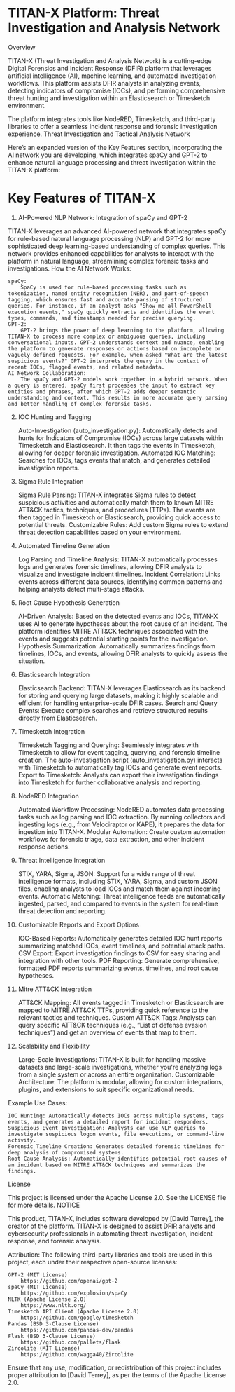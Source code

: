 # TITAN-X Platform: Threat Investigation and Analysis Network
Overview

TITAN-X (Threat Investigation and Analysis Network) is a cutting-edge Digital Forensics and Incident Response (DFIR) platform that leverages artificial intelligence (AI), machine learning, and automated investigation workflows. This platform assists DFIR analysts in analyzing events, detecting indicators of compromise (IOCs), and performing comprehensive threat hunting and investigation within an Elasticsearch or Timesketch environment.

The platform integrates tools like NodeRED, Timesketch, and third-party libraries to offer a seamless incident response and forensic investigation experience.
Threat Investigation and Tactical Analysis Network

Here’s an expanded version of the Key Features section, incorporating the AI network you are developing, which integrates spaCy and GPT-2 to enhance natural language processing and threat investigation within the TITAN-X platform:

# Key Features of TITAN-X

1. AI-Powered NLP Network: Integration of spaCy and GPT-2

TITAN-X leverages an advanced AI-powered network that integrates spaCy for rule-based natural language processing (NLP) and GPT-2 for more sophisticated deep learning-based understanding of complex queries. This network provides enhanced capabilities for analysts to interact with the platform in natural language, streamlining complex forensic tasks and investigations.
How the AI Network Works:

    spaCy:
        SpaCy is used for rule-based processing tasks such as tokenization, named entity recognition (NER), and part-of-speech tagging, which ensures fast and accurate parsing of structured queries. For instance, if an analyst asks "Show me all PowerShell execution events," spaCy quickly extracts and identifies the event types, commands, and timestamps needed for precise querying.
    GPT-2:
        GPT-2 brings the power of deep learning to the platform, allowing TITAN-X to process more complex or ambiguous queries, including conversational inputs. GPT-2 understands context and nuance, enabling the platform to generate responses or actions based on incomplete or vaguely defined requests. For example, when asked "What are the latest suspicious events?" GPT-2 interprets the query in the context of recent IOCs, flagged events, and related metadata.
    AI Network Collaboration:
        The spaCy and GPT-2 models work together in a hybrid network. When a query is entered, spaCy first processes the input to extract key entities and phrases, after which GPT-2 adds deeper semantic understanding and context. This results in more accurate query parsing and better handling of complex forensic tasks.

2. IOC Hunting and Tagging

    Auto-Investigation (auto_investigation.py): Automatically detects and hunts for Indicators of Compromise (IOCs) across large datasets within Timesketch and Elasticsearch. It then tags the events in Timesketch, allowing for deeper forensic investigation.
    Automated IOC Matching: Searches for IOCs, tags events that match, and generates detailed investigation reports.

3. Sigma Rule Integration

    Sigma Rule Parsing: TITAN-X integrates Sigma rules to detect suspicious activities and automatically match them to known MITRE ATT&CK tactics, techniques, and procedures (TTPs). The events are then tagged in Timesketch or Elasticsearch, providing quick access to potential threats.
    Customizable Rules: Add custom Sigma rules to extend threat detection capabilities based on your environment.

4. Automated Timeline Generation

    Log Parsing and Timeline Analysis: TITAN-X automatically processes logs and generates forensic timelines, allowing DFIR analysts to visualize and investigate incident timelines.
    Incident Correlation: Links events across different data sources, identifying common patterns and helping analysts detect multi-stage attacks.

5. Root Cause Hypothesis Generation

    AI-Driven Analysis: Based on the detected events and IOCs, TITAN-X uses AI to generate hypotheses about the root cause of an incident. The platform identifies MITRE ATT&CK techniques associated with the events and suggests potential starting points for the investigation.
    Hypothesis Summarization: Automatically summarizes findings from timelines, IOCs, and events, allowing DFIR analysts to quickly assess the situation.

6. Elasticsearch Integration

    Elasticsearch Backend: TITAN-X leverages Elasticsearch as its backend for storing and querying large datasets, making it highly scalable and efficient for handling enterprise-scale DFIR cases.
    Search and Query Events: Execute complex searches and retrieve structured results directly from Elasticsearch.

7. Timesketch Integration

    Timesketch Tagging and Querying: Seamlessly integrates with Timesketch to allow for event tagging, querying, and forensic timeline creation. The auto-investigation script (auto_investigation.py) interacts with Timesketch to automatically tag IOCs and generate event reports.
    Export to Timesketch: Analysts can export their investigation findings into Timesketch for further collaborative analysis and reporting.

8. NodeRED Integration

    Automated Workflow Processing: NodeRED automates data processing tasks such as log parsing and IOC extraction. By running collectors and ingesting logs (e.g., from Velociraptor or KAPE), it prepares the data for ingestion into TITAN-X.
    Modular Automation: Create custom automation workflows for forensic triage, data extraction, and other incident response actions.

9. Threat Intelligence Integration

    STIX, YARA, Sigma, JSON: Support for a wide range of threat intelligence formats, including STIX, YARA, Sigma, and custom JSON files, enabling analysts to load IOCs and match them against incoming events.
    Automatic Matching: Threat intelligence feeds are automatically ingested, parsed, and compared to events in the system for real-time threat detection and reporting.

10. Customizable Reports and Export Options

    IOC-Based Reports: Automatically generates detailed IOC hunt reports summarizing matched IOCs, event timelines, and potential attack paths.
    CSV Export: Export investigation findings to CSV for easy sharing and integration with other tools.
    PDF Reporting: Generate comprehensive, formatted PDF reports summarizing events, timelines, and root cause hypotheses.

11. Mitre ATT&CK Integration

    ATT&CK Mapping: All events tagged in Timesketch or Elasticsearch are mapped to MITRE ATT&CK TTPs, providing quick reference to the relevant tactics and techniques.
    Custom ATT&CK Tags: Analysts can query specific ATT&CK techniques (e.g., “List of defense evasion techniques”) and get an overview of events that map to them.

12. Scalability and Flexibility

    Large-Scale Investigations: TITAN-X is built for handling massive datasets and large-scale investigations, whether you're analyzing logs from a single system or across an entire organization.
    Customizable Architecture: The platform is modular, allowing for custom integrations, plugins, and extensions to suit specific organizational needs.

Example Use Cases:

    IOC Hunting: Automatically detects IOCs across multiple systems, tags events, and generates a detailed report for incident responders.
    Suspicious Event Investigation: Analysts can use NLP queries to investigate suspicious logon events, file executions, or command-line activity.
    Forensic Timeline Creation: Generates detailed forensic timelines for deep analysis of compromised systems.
    Root Cause Analysis: Automatically identifies potential root causes of an incident based on MITRE ATT&CK techniques and summarizes the findings.

License

This project is licensed under the Apache License 2.0. See the LICENSE file for more details.
NOTICE

This product, TITAN-X, includes software developed by [David Terrey], the creator of the platform. TITAN-X is designed to assist DFIR analysts and cybersecurity professionals in automating threat investigation, incident response, and forensic analysis.

Attribution: The following third-party libraries and tools are used in this project, each under their respective open-source licenses:

    GPT-2 (MIT License)
        https://github.com/openai/gpt-2
    spaCy (MIT License)
        https://github.com/explosion/spaCy
    NLTK (Apache License 2.0)
        https://www.nltk.org/
    Timesketch API Client (Apache License 2.0)
        https://github.com/google/timesketch
    Pandas (BSD 3-Clause License)
        https://github.com/pandas-dev/pandas
    Flask (BSD 3-Clause License)
        https://github.com/pallets/flask
    Zircolite (MIT License)
        https://github.com/wagga40/Zircolite

Ensure that any use, modification, or redistribution of this project includes proper attribution to [David Terrey], as per the terms of the Apache License 2.0.
